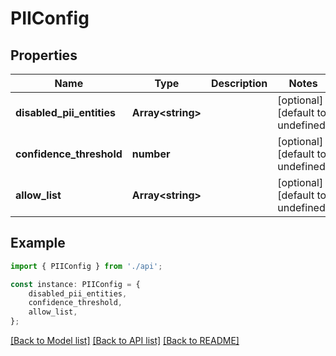 # PIIConfig


## Properties

Name | Type | Description | Notes
------------ | ------------- | ------------- | -------------
**disabled_pii_entities** | **Array&lt;string&gt;** |  | [optional] [default to undefined]
**confidence_threshold** | **number** |  | [optional] [default to undefined]
**allow_list** | **Array&lt;string&gt;** |  | [optional] [default to undefined]

## Example

```typescript
import { PIIConfig } from './api';

const instance: PIIConfig = {
    disabled_pii_entities,
    confidence_threshold,
    allow_list,
};
```

[[Back to Model list]](../README.md#documentation-for-models) [[Back to API list]](../README.md#documentation-for-api-endpoints) [[Back to README]](../README.md)
